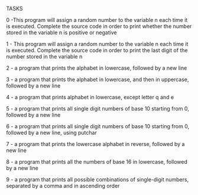 TASKS 
 
0 -This program will assign a random number to the variable n each time it is executed. Complete the source code in order to print whether the number stored in the variable n is positive or negative

1 - This program will assign a random number to the variable n each time it is executed. Complete the source code in order to print the last digit of the number stored in the variable n

2 - a program that prints the alphabet in lowercase, followed by a new line

3 - a program that prints the alphabet in lowercase, and then in uppercase, followed by a new line

4 - a program that prints alphabet in lowercase, except letter q and e

5 - a program that prints all single digit numbers of base 10 starting from 0, followed by a new line 

6 - a program that prints all single digit numbers of base 10 starting from 0, followed by a new line, using putchar

7 - a program that prints the lowercase alphabet in reverse, followed by a new line

8 - a program that prints all the numbers of base 16 in lowercase, followed by a new line

9 - a program that prints all possible combinations of single-digit numbers, separated by a comma and in ascending order
